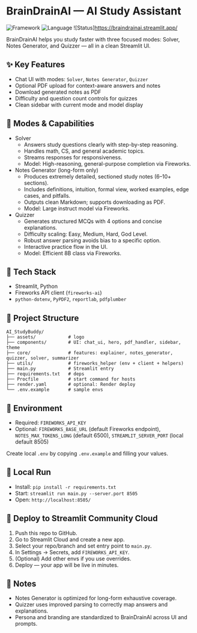 # BrainDrainAI — AI Study Assistant

![Framework](https://img.shields.io/badge/Framework-Streamlit-red?logo=streamlit)  ![Language](https://img.shields.io/badge/Language-Python-yellow?logo=python)  ![Status]https://braindrainai.streamlit.app/

BrainDrainAI helps you study faster with three focused modes: Solver, Notes Generator, and Quizzer — all in a clean Streamlit UI.

## ✨ Key Features
- Chat UI with modes: `Solver`, `Notes Generator`, `Quizzer`
- Optional PDF upload for context-aware answers and notes
- Download generated notes as PDF
- Difficulty and question count controls for quizzes
- Clean sidebar with current mode and model display

## 🎯 Modes & Capabilities
- Solver
  - Answers study questions clearly with step-by-step reasoning.
  - Handles math, CS, and general academic topics.
  - Streams responses for responsiveness.
  - Model: High-reasoning, general-purpose completion via Fireworks.
- Notes Generator (long-form only)
  - Produces extremely detailed, sectioned study notes (6–10+ sections).
  - Includes definitions, intuition, formal view, worked examples, edge cases, and pitfalls.
  - Outputs clean Markdown; supports downloading as PDF.
  - Model: Large instruct model via Fireworks.
- Quizzer
  - Generates structured MCQs with 4 options and concise explanations.
  - Difficulty scaling: Easy, Medium, Hard, God Level.
  - Robust answer parsing avoids bias to a specific option.
  - Interactive practice flow in the UI.
  - Model: Efficient 8B class via Fireworks.

## 🧩 Tech Stack
- Streamlit, Python
- Fireworks API client (`fireworks-ai`)
- `python-dotenv`, `PyPDF2`, `reportlab`, `pdfplumber`

## 📁 Project Structure
```
AI_StudyBuddy/
├── assets/            # logo
├── components/        # UI: chat_ui, hero, pdf_handler, sidebar, theme
├── core/              # features: explainer, notes_generator, quizzer, solver, summarizer
├── utils/             # fireworks_helper (env + client + helpers)
├── main.py            # Streamlit entry
├── requirements.txt   # deps
├── Procfile           # start command for hosts
├── render.yaml        # optional: Render deploy
└── .env.example       # sample envs
```

## 🔑 Environment
- Required: `FIREWORKS_API_KEY`
- Optional: `FIREWORKS_BASE_URL` (default Fireworks endpoint), `NOTES_MAX_TOKENS_LONG` (default 6500), `STREAMLIT_SERVER_PORT` (local default 8505)

Create local `.env` by copying `.env.example` and filling your values.

## 🧪 Local Run
- Install: `pip install -r requirements.txt`
- Start: `streamlit run main.py --server.port 8505`
- Open: `http://localhost:8505/`

## 🚀 Deploy to Streamlit Community Cloud
1) Push this repo to GitHub.
2) Go to Streamlit Cloud and create a new app.
3) Select your repo/branch and set entry point to `main.py`.
4) In Settings → Secrets, add `FIREWORKS_API_KEY`.
5) (Optional) Add other envs if you use overrides.
6) Deploy — your app will be live in minutes.

## 📝 Notes
- Notes Generator is optimized for long-form exhaustive coverage.
- Quizzer uses improved parsing to correctly map answers and explanations.
- Persona and branding are standardized to BrainDrainAI across UI and prompts.
